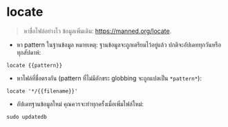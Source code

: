 # locate

> หาชื่อไฟล์อย่างไว
> ข้อมูลเพิ่มเติม: <https://manned.org/locate>.

- หา pattern ในฐานข้อมูล หมายเหตุ: ฐานข้อมูลจะถูกเตรียมไว้อยู่แล้ว ปกติจะอัปเดททุกวันหรือทุกสัปดาห์:

`locate {{pattern}}`

- หาไฟล์ที่ชื่อตรงกัน (pattern ที่ไม่มีอักขระ globbing จะถูกแปลเป็น `*pattern*`):

`locate '*/{{filename}}'`

- อัปเดทฐานข้อมูลใหม่ คุณควรจะทำทุกครั้งเมื่อเพิ่มไฟล์ใหม่:

`sudo updatedb`

